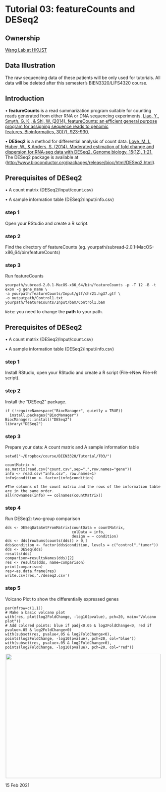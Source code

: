 # Tutorial 03: featureCounts and DESeq2


## Ownership
[Wang Lab at HKUST](http://wang-lab.ust.hk)


## Data Illustration
The raw sequencing data of these patients will be only used for tutorials. All data will be deleted after this semester’s BIEN3320/LIFS4320 course.


## Introduction
• **featureCounts** is a read summarization program suitable for counting reads generated from either RNA or DNA sequencing experiments. [Liao, Y., Smyth, G. K., & Shi, W. (2014). featureCounts: an efficient general purpose program for assigning sequence reads to genomic features. Bioinformatics, 30(7), 923-930.](https://doi.org/10.1093/bioinformatics/btt656)

• **DESeq2** is a method for differential analysis of count data. [Love, M. I., Huber, W., & Anders, S. (2014). Moderated estimation of fold change and dispersion for RNA-seq data with DESeq2. Genome biology, 15(12), 1-21.](https://doi.org/10.1186/s13059-014-0550-8) The DESeq2 package is available at (http://www.bioconductor.org/packages/release/bioc/html/DESeq2.html).

## Prerequisites of **DESeq2**

• A count matrix (DESeq2/Input/count.csv)

• A sample information table (DESeq2/Input/info.csv)


### step 1 

Open your RStudio and create a R script.


### step 2 

Find the directory of featureCounts (eg. yourpath/subread-2.0.1-MacOS-x86_64/bin/featureCounts)

### step 3

Run featureCounts

```
yourpath/subread-2.0.1-MacOS-x86_64/bin/featureCounts -p -T 12 -B -t exon -g gene_name \
-a yourpath/featureCounts/Input/gtf/chr21.hg37.gtf \
-o outputpath/Control1.txt yourpath/featureCounts/Input/bam/Control1.bam
```

`Note`: you need to change the **path** to your path. 

## Prerequisites of **DESeq2**

• A count matrix (DESeq2/Input/count.csv)

• A sample information table (DESeq2/Input/info.csv)


### step 1 

Install RStudio, open your RStudio and create a R script (File->New File->R script).

### step 2 

Install the “DESeq2” package. 

```
if (!requireNamespace("BiocManager", quietly = TRUE))
  install.packages("BiocManager")
BiocManager::install("DESeq2")
library("DESeq2")
```

### step 3

Prepare your data: A count matrix and A sample information table

```
setwd("~/Dropbox/course/BIEN3320/Tutorial/T03/")

countMatrix <- as.matrix(read.csv("count.csv",sep=",",row.names="gene"))
info <- read.csv("info.csv", row.names=1)
info$condition <- factor(info$condition)

#The columns of the count matrix and the rows of the information table are in the same order.
all(rownames(info) == colnames(countMatrix)) 
```

### step 4

Run DESeq2: two-group comparison

```
dds <- DESeqDataSetFromMatrix(countData = countMatrix,
                              colData = info,
                              design = ~ condition)
dds <- dds[rowSums(counts(dds)) > 0,]
dds$condition <- factor(dds$condition, levels = c("control","tumor"))
dds <- DESeq(dds)
results(dds)
comparison=resultsNames(dds)[2]
res <- results(dds, name=comparison)
print(comparison)
res<-as.data.frame(res)
write.csv(res,'./deseq2.csv')
```

### step 5

Volcano Plot to show the differentially expressed genes

```
par(mfrow=c(1,1))
# Make a basic volcano plot
with(res, plot(log2FoldChange, -log10(pvalue), pch=20, main="Volcano plot"))
# Add colored points: blue if padj<0.05 & log2FoldChange<0, red if pvalue<.05 & log2FoldChange>0)
with(subset(res, pvalue<.05 & log2FoldChange<0), points(log2FoldChange, -log10(pvalue), pch=20, col="blue"))
with(subset(res, pvalue<.05 & log2FoldChange>0), points(log2FoldChange, -log10(pvalue), pch=20, col="red"))
```

<div align=center><img width="500" height="400" src="https://github.com/sheenaseven/BIEN3320/tree/main/DESeq2/Output/Volcano.plot.png"/></div>

15 Feb 2021